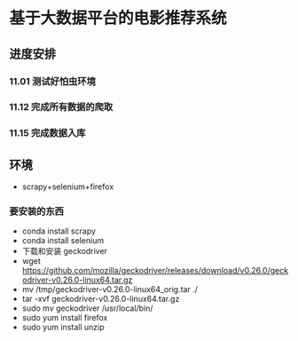 # 基于大数据平台的电影推荐系统

## 进度安排
### 11.01 测试好怕虫环境
### 11.12 完成所有数据的爬取
### 11.15 完成数据入库


## 环境
- scrapy+selenium+firefox

### 要安装的东西
- conda install scrapy
- conda install selenium
- 下载和安装 geckodriver
- wget https://github.com/mozilla/geckodriver/releases/download/v0.26.0/geckodriver-v0.26.0-linux64.tar.gz
- mv /tmp/geckodriver-v0.26.0-linux64_orig.tar ./
- tar -xvf geckodriver-v0.26.0-linux64.tar.gz 
- sudo mv geckodriver /usr/local/bin/
- sudo yum install firefox
- sudo yum install unzip
